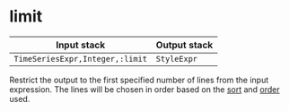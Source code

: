 # limit

| Input stack | Output stack |
|-------------|--------------|
| `TimeSeriesExpr,Integer,:limit` | `StyleExpr` |

Restrict the output to the first specified number of lines from the input expression.
The lines will be chosen in order based on the [sort](sort.md) and [order](order.md) used.